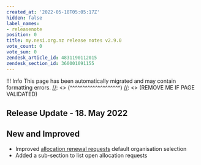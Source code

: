```yaml
---
created_at: '2022-05-18T05:05:17Z'
hidden: false
label_names:
- releasenote
position: 0
title: my.nesi.org.nz release notes v2.9.0
vote_count: 0
vote_sum: 0
zendesk_article_id: 4831190112015
zendesk_section_id: 360001091155
---
```



[//]: <> (REMOVE ME IF PAGE VALIDATED)
[//]: <> (vvvvvvvvvvvvvvvvvvvv)
 !!! Info
     This page has been automatically migrated and may contain formatting errors.
[//]: <> (^^^^^^^^^^^^^^^^^^^^)
[//]: <> (REMOVE ME IF PAGE VALIDATED)
## Release Update - 18. May 2022

## New and Improved

-   Improved [allocation renewal
    requests](https://support.nesi.org.nz/hc/en-gb/articles/4600222769295) default
    organisation selection
-   Added a sub-section to list open allocation requests
